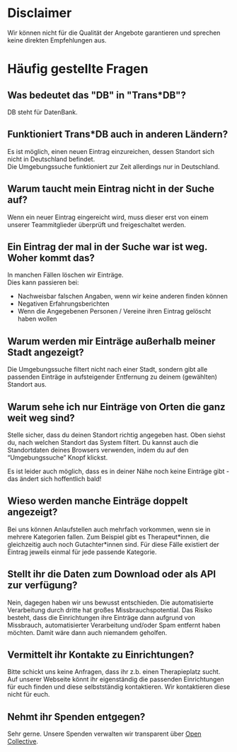 # Disclaimer

Wir können nicht für die Qualität der Angebote garantieren und sprechen keine direkten Empfehlungen aus.

# Häufig gestellte Fragen

## Was bedeutet das "DB" in "Trans\*DB"?

DB steht für DatenBank.

## Funktioniert Trans\*DB auch in anderen Ländern?

Es ist möglich, einen neuen Eintrag einzureichen, dessen Standort sich nicht in Deutschland befindet.  
Die Umgebungssuche funktioniert zur Zeit allerdings nur in Deutschland.

## Warum taucht mein Eintrag nicht in der Suche auf?

Wenn ein neuer Eintrag eingereicht wird, muss dieser erst von einem unserer Teammitglieder überprüft und freigeschaltet werden.

## Ein Eintrag der mal in der Suche war ist weg. Woher kommt das?

In manchen Fällen löschen wir Einträge.  
Dies kann passieren bei:

- Nachweisbar falschen Angaben, wenn wir keine anderen finden können
- Negativen Erfahrungsberichten
- Wenn die Angegebenen Personen / Vereine ihren Eintrag gelöscht haben wollen

## Warum werden mir Einträge außerhalb meiner Stadt angezeigt?

Die Umgebungssuche filtert nicht nach einer Stadt, sondern gibt alle passenden Einträge in aufsteigender Entfernung zu deinem (gewählten) Standort aus.

## Warum sehe ich nur Einträge von Orten die ganz weit weg sind?

Stelle sicher, dass du deinen Standort richtig angegeben hast. Oben siehst du, nach welchen Standort das System filtert. Du kannst auch die Standortdaten deines Browsers verwenden, indem du auf den “Umgebungssuche” Knopf klickst.

Es ist leider auch möglich, dass es in deiner Nähe noch keine Einträge gibt - das ändert sich hoffentlich bald!

## Wieso werden manche Einträge doppelt angezeigt?

Bei uns können Anlaufstellen auch mehrfach vorkommen, wenn sie in mehrere Kategorien fallen.
Zum Beispiel gibt es Therapeut\*innen, die gleichzeitig auch noch Gutachter\*innen sind.
Für diese Fälle existiert der Eintrag jeweils einmal für jede passende Kategorie.

## Stellt ihr die Daten zum Download oder als API zur verfügung?

Nein, dagegen haben wir uns bewusst entschieden.
Die automatisierte Verarbeitung durch dritte hat großes Missbrauchspotential. Das Risiko besteht, dass die Einrichtungen ihre Einträge dann aufgrund von Missbrauch, automatisierter Verarbeitung und/oder Spam entfernt haben möchten. Damit wäre dann auch niemandem geholfen.

## Vermittelt ihr Kontakte zu Einrichtungen?

Bitte schickt uns keine Anfragen, dass ihr z.b. einen Therapieplatz sucht. Auf unserer Webseite könnt ihr eigenständig die passenden Einrichtungen für euch finden und diese selbstständig kontaktieren. Wir kontaktieren diese nicht für euch.

## Nehmt ihr Spenden entgegen?

Sehr gerne. Unsere Spenden verwalten wir transparent über [Open Collective](https://opencollective.com/transdb).
